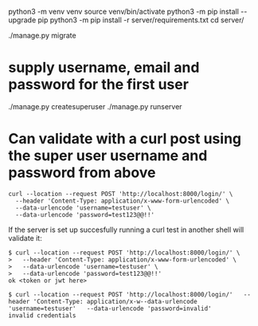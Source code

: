 python3 -m venv venv
source venv/bin/activate
python3 -m pip install --upgrade pip
python3 -m pip install -r server/requirements.txt 
cd server/

./manage.py migrate

# supply username, email and password for the first user
./manage.py createsuperuser
./manage.py runserver

# Can validate with a curl post using the super user username and password from above
```
curl --location --request POST 'http://localhost:8000/login/' \
  --header 'Content-Type: application/x-www-form-urlencoded' \
  --data-urlencode 'username=testuser' \
  --data-urlencode 'password=test123@@!!'
```

If the server is set up succesfully running a curl test in another shell will validate it:

``` 
$ curl --location --request POST 'http://localhost:8000/login/' \
>   --header 'Content-Type: application/x-www-form-urlencoded' \
>   --data-urlencode 'username=testuser' \
>   --data-urlencode 'password=test123@@!!'
ok <token or jwt here> 

$ curl --location --request POST 'http://localhost:8000/login/'   --header 'Content-Type: application/x-w--data-urlencode 'username=testuser'   --data-urlencode 'password=invalid'
invalid credentials 

```